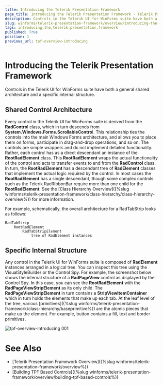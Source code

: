 ```yaml
---
title: Introducing the Telerik Presentation Framework
page_title: Introducing the Telerik Presentation Framework - Telerik Presentation Framework
description: Controls in the Telerik UI for WinForms suite have both a general shared architecture and a specific internal structure.
slug: winforms/telerik-presentation-framework/overview/introducing-the-telerik-presentation-framework
tags: introducing,the,telerik,presentation,framework
published: True
position: 1
previous_url: tpf-overview-introducing
---
```


# Introducing the Telerik Presentation Framework

Controls in the Telerik UI for WinForms suite have both a general shared architecture and a specific internal structure.

## Shared Control Architecture

Every control in the Telerik UI for WinForms suite is derived from the __RadControl__ class, which in turn descends from __System.Windows.Forms.ScrollableControl__. This relationship ties the controls into the main Windows Forms architecture, and allows you to place them on forms, participate in drag-and-drop operations, and so on. The controls are simple wrappers and do not implement detailed functionality. Rather, each control has as a direct descendant an instance of the __RootRadElement__ class. This __RootRadElement__ wraps the actual functionality of the control and acts to transfer events to and from the __RadControl__ class. In turn, the __RootRadElement__ has a descendant tree of __RadElement__ classes that implement the actual logic required by the control. In most cases the __RootRadElement__ has a single descendant, though some complex controls such as the Telerik RadRibbonBar require more than one child for the __RootRadElement__. See the [Class Hierarchy Overview]({%slug winforms/telerik-presentation-framework/class-hierarchy/class-hierarchy-overview%}) for more information.


For example, schematically, the overall architecture for a RadTabStrip looks as follows:

````text
RadTabStrip
    RootRadElement
        RadTabStripElement
            tree of RadElement instances
````


## Specific Internal Structure

Any control in the Telerik UI for WinForms suite is composed of __RadElement__ instances arranged in a logical tree. You can inspect this tree using the VisualStyleBuilder or the Control Spy. For example, the screenshot below shows the internal structure of a  **RadPageView** control as displayed by the Control Spy. In this case, you can see the __RootRadElement__ with the  __RadPageViewStripElement__ as its only child. The **__RadPageViewStripElement__** in turn contains a  __StripViewItemContainer__ which in turn holds the elements that make up each tab. At the leaf level of the tree, various [primitives]({%slug winforms/telerik-presentation-framework/class-hierarchy/baseprimitive%}) are the atomic pieces that make up the element. For example, button contains a fill, text and border primitives.

![tpf-overview-introducing 001](images/tpf-overview-introducing001.png)

# See Also
* [Telerik Presentation Framework Overview]({%slug winforms/telerik-presentation-framework/overview%})
* [Building TPF Based Controls]({%slug winforms/telerik-presentation-framework/overview/building-tpf-based-controls%})
